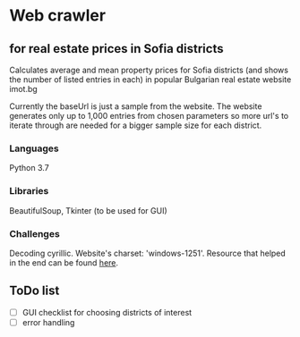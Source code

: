 # Web crawler 
## for real estate prices in Sofia districts

Calculates average and mean property prices for Sofia districts (and shows the number of listed entries in each) in popular Bulgarian real estate website imot.bg

Currently the baseUrl is just a sample from the website. The website generates only up to 1,000 entries from chosen parameters so more url's to iterate through are needed for a bigger sample size for each district.

### Languages
Python 3.7

### Libraries
BeautifulSoup, Tkinter (to be used for GUI)

### Challenges
Decoding cyrillic. Website's charset: 'windows-1251'. Resource that helped in the end can be found [here](https://overcoder.net/q/1334854/%D0%BA%D0%B0%D0%BA-%D0%BF%D0%BE%D0%BB%D1%83%D1%87%D0%B8%D1%82%D1%8C-html-%D0%BA%D0%BE%D0%BD%D1%82%D0%B5%D0%BD%D1%82-%D0%B2-%D0%BA%D0%BE%D0%B4%D0%B8%D1%80%D0%BE%D0%B2%D0%BA%D0%B5-utf8).

## ToDo list
- [ ] GUI checklist for choosing districts of interest
- [ ] error handling
